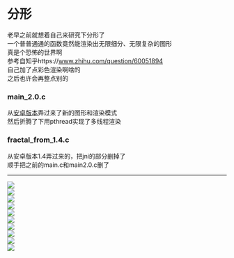 # 分形
老早之前就想着自己来研究下分形了  
一个普普通通的函数竟然能渲染出无限细分、无限复杂的图形  
真是个恐怖的世界啊  
参考自知乎https://www.zhihu.com/question/60051894  
自己加了点彩色渲染啊啥的  
之后也许会再整点别的  

### main_2.0.c
从[安卓版本](https://github.com/Small-Totem/Fractal_Android)弄过来了新的图形和渲染模式  
然后折腾了下用pthread实现了多线程渲染

### fractal_from_1.4.c
从安卓版本1.4弄过来的，把jni的部分删掉了  
顺手把之前的main.c和main2.0.c删了


***
![](a1.png)  
![](a2.png)  
![](b1.png)  
![](b2.png)  
![](b3.png)  
![](for_center1.png)  
![](for_center2.png)  
![](for_center3.png)  
![](for_center4.png)  
![](for_center.gif)  
